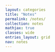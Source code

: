 ```yaml
---
layout: categories
title: "Notes"
permalink: /notes/
collection: notes
mathjax: true
classes: wide
entries_layout: grid
nav: notes
---
```


